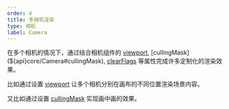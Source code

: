 ```yaml
---
order: 4
title: 多相机渲染
type: 相机
label: Camera
---
```


在多个相机的情况下，通过结合相机组件的 [viewport](${api}core/Camera#viewport), [cullingMask](${api}core/Camera#cullingMask), [clearFlags](${api}core/Camera#clearFlags) 等属性完成许多定制化的渲染效果。

比如通过设置 [viewport](${api}core/Camera#viewport) 让多个相机分别在画布的不同位置渲染场景内容。

<playground src="multi-viewport.ts"></playground>

又比如通过设置 [cullingMask](${api}core/Camera#cullingMask) 实现画中画的效果。

<playground src="multi-camera.ts"></playground>
